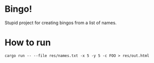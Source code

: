 # Bingo!
Stupid project for creating bingos from a list of names. 

# How to run

```
cargo run -- --file res/names.txt -x 5 -y 5 -c FOO > res/out.html
```
